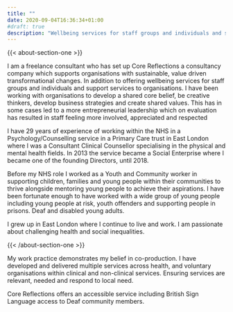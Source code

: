 ```yaml
---
title: ""
date: 2020-09-04T16:36:34+01:00
#draft: true
description: "Wellbeing services for staff groups and individuals and support services to organisations"
---
```


{{< about-section-one >}}

I am a freelance consultant who has set up Core Reflections a consultancy company which supports   organisations with sustainable, value driven transformational changes. In addition to offering wellbeing services for staff groups and individuals and support services to organisations. I have been working with organisations to develop a shared core belief, be creative thinkers, develop business strategies and create shared values. This has in some cases led to a more entrepreneurial leadership which on evaluation has resulted in staff feeling more involved, appreciated and respected

I have 29 years of experience of working within the NHS in a Psychology/Counselling service in a Primary Care trust in East London where I was a Consultant Clinical Counsellor specialising in the physical and mental health fields. In 2013 the service became a Social Enterprise where I became one of the founding Directors, until 2018.

Before my NHS role I worked as a Youth and Community worker in supporting children, families and young people within their communities to thrive alongside mentoring young people to achieve their aspirations. I have been fortunate enough to have worked with a wide group of young people including young people at risk, youth offenders and supporting people in prisons. Deaf and disabled young adults.

I grew up in East London where I continue to live and work.  I am passionate about challenging health and social inequalities.

{{< /about-section-one >}}

My work practice demonstrates my belief in co-production. I have developed and delivered multiple services across health, and voluntary organisations within clinical and non-clinical services. Ensuring services are relevant, needed and respond to local need.

Core Reflections offers an accessible service including British Sign Language access to Deaf community members.
